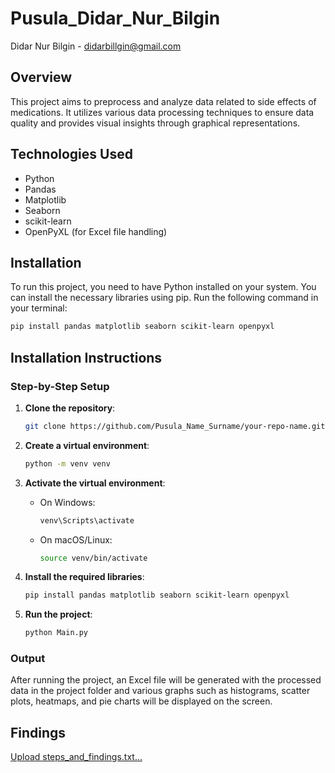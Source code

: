 # Pusula_Didar_Nur_Bilgin

Didar Nur Bilgin - didarbillgin@gmail.com

## Overview
This project aims to preprocess and analyze data related to side effects of medications. It utilizes various data processing techniques to ensure data quality and provides visual insights through graphical representations.

## Technologies Used
- Python
- Pandas
- Matplotlib
- Seaborn
- scikit-learn
- OpenPyXL (for Excel file handling)

## Installation
To run this project, you need to have Python installed on your system. You can install the necessary libraries using pip. Run the following command in your terminal:

```bash
pip install pandas matplotlib seaborn scikit-learn openpyxl
```

## Installation Instructions

### Step-by-Step Setup

1. **Clone the repository**:

    ```bash
    git clone https://github.com/Pusula_Name_Surname/your-repo-name.git
    ```

2. **Create a virtual environment**:

    ```bash
    python -m venv venv
    ```

3. **Activate the virtual environment**:

    - On Windows:
      ```bash
      venv\Scripts\activate
      ```
      
    - On macOS/Linux:
      ```bash
      source venv/bin/activate
      ```

4. **Install the required libraries**:

    ```bash
    pip install pandas matplotlib seaborn scikit-learn openpyxl
    ```

5. **Run the project**:

    ```bash
    python Main.py
    ```

### Output

After running the project, an Excel file will be generated with the processed data in the project folder and various graphs such as histograms, scatter plots, heatmaps, and pie charts will be displayed on the screen.

## Findings
[Upload steps_and_findings.txt…]()

